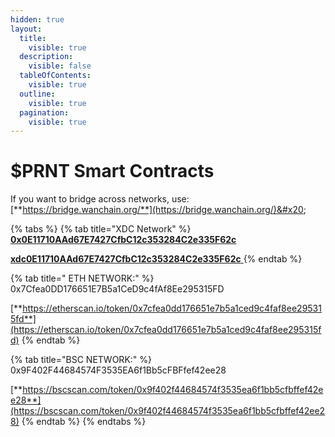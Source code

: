 ```yaml
---
hidden: true
layout:
  title:
    visible: true
  description:
    visible: false
  tableOfContents:
    visible: true
  outline:
    visible: true
  pagination:
    visible: true
---
```


# $PRNT Smart Contracts

If you want to bridge across networks, use: [**https://bridge.wanchain.org/**](https://bridge.wanchain.org/)&#x20;

{% tabs %}
{% tab title="XDC Network" %}
[**0x0E11710AAd67E7427CfbC12c353284C2e335F62c**](https://xdc.blocksscan.io/tokens/xdc0e11710aad67e7427cfbc12c353284c2e335f62c)

[**xdc0E11710AAd67E7427CfbC12c353284C2e335F62c** ](https://xdc.blocksscan.io/tokens/xdc0e11710aad67e7427cfbc12c353284c2e335f62c)
{% endtab %}

{% tab title=" ETH NETWORK:" %}
0x7Cfea0DD176651E7B5a1CeD9c4fAf8Ee295315FD

[**https://etherscan.io/token/0x7cfea0dd176651e7b5a1ced9c4faf8ee295315fd**](https://etherscan.io/token/0x7cfea0dd176651e7b5a1ced9c4faf8ee295315fd)
{% endtab %}

{% tab title="BSC NETWORK:" %}
0x9F402F44684574F3535EA6f1Bb5cFBFfef42ee28

[**https://bscscan.com/token/0x9f402f44684574f3535ea6f1bb5cfbffef42ee28**](https://bscscan.com/token/0x9f402f44684574f3535ea6f1bb5cfbffef42ee28)
{% endtab %}
{% endtabs %}
